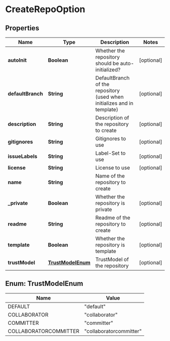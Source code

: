 # CreateRepoOption

## Properties
Name | Type | Description | Notes
------------ | ------------- | ------------- | -------------
**autoInit** | **Boolean** | Whether the repository should be auto-initialized? |  [optional]
**defaultBranch** | **String** | DefaultBranch of the repository (used when initializes and in template) |  [optional]
**description** | **String** | Description of the repository to create |  [optional]
**gitignores** | **String** | Gitignores to use |  [optional]
**issueLabels** | **String** | Label-Set to use |  [optional]
**license** | **String** | License to use |  [optional]
**name** | **String** | Name of the repository to create | 
**_private** | **Boolean** | Whether the repository is private |  [optional]
**readme** | **String** | Readme of the repository to create |  [optional]
**template** | **Boolean** | Whether the repository is template |  [optional]
**trustModel** | [**TrustModelEnum**](#TrustModelEnum) | TrustModel of the repository |  [optional]

<a name="TrustModelEnum"></a>
## Enum: TrustModelEnum
Name | Value
---- | -----
DEFAULT | &quot;default&quot;
COLLABORATOR | &quot;collaborator&quot;
COMMITTER | &quot;committer&quot;
COLLABORATORCOMMITTER | &quot;collaboratorcommitter&quot;
